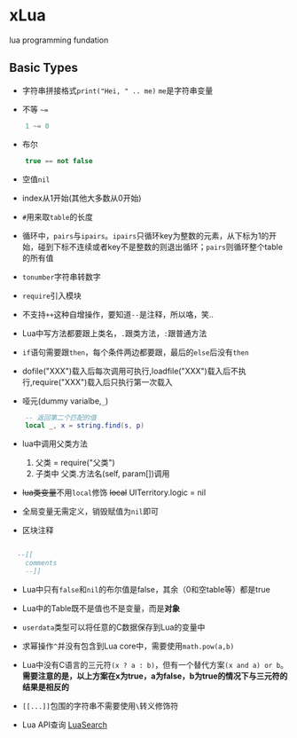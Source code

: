 # xLua
lua programming fundation

## Basic Types

- 字符串拼接格式`print("Hei, " .. me)` `me`是字符串变量

- 不等 `~=`
```Lua
	1 ~= 0
```

- 布尔
```Lua
	true == not false
```

- 空值`nil`

- index从1开始(其他大多数从0开始)

- `#`用来取`table`的长度

- 循环中，`pairs`与`ipairs`。`ipairs`只循环key为整数的元素，从下标为1的开始，碰到下标不连续或者key不是整数的则退出循环；`pairs`则循环整个table的所有值

- `tonumber`字符串转数字

- `require`引入模块

- 不支持`++`这种自增操作，要知道`--`是注释，所以咯，笑..

- Lua中写方法都要跟上类名，`.`跟类方法，`:`跟普通方法

- `if`语句需要跟`then`，每个条件两边都要跟，最后的`else`后没有`then`

- dofile("XXX")载入后每次调用可执行,loadfile("XXX")载入后不执行,require("XXX")载入后只执行第一次载入

- 哑元(dummy varialbe,`_`)
```Lua
	-- 返回第二个匹配的值
	local _, x = string.find(s, p)

```

- lua中调用父类方法
  1. 父类 = require("父类")
  2. 子类中 父类.方法名(self, param[])调用


- ~~lua类变量~~不用`local`修饰
~~local~~ UITerritory.logic = nil

- 全局变量无需定义，销毁赋值为`nil`即可

- 区块注释
```Lua

  --[[
	comments
	--]]
```

- Lua中只有`false`和`nil`的布尔值是false，其余（0和空table等）都是true

- Lua中的Table既不是值也不是变量，而是**对象**

- `userdata`类型可以将任意的C数据保存到Lua的变量中

- 求幂操作`^`并没有包含到Lua core中，需要使用`math.pow(a,b)`

- Lua中没有C语言的三元符`(x ? a : b)`，但有一个替代方案`(x and a) or b`。**需要注意的是，以上方案在x为true，a为false，b为true的情况下与三元符的结果是相反的**

- `[[...]]`包围的字符串不需要使用`\`转义修饰符

- Lua API查询 [LuaSearch](http://math2.org/luasearch/)
